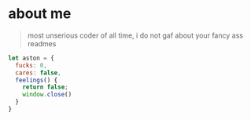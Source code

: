 # about me
> most unserious coder of all time, i do not gaf about your fancy ass readmes
```js
let aston = {
  fucks: 0,
  cares: false,
  feelings() {
    return false;
    window.close()
  }
}
```



<!--
**astonscode/astonscode** is a ✨ _special_ ✨ repository because its `README.md` (this file) appears on your GitHub profile.

Here are some ideas to get you started:

- 🔭 I’m currently working on ...
- 🌱 I’m currently learning ...
- 👯 I’m looking to collaborate on ...
- 🤔 I’m looking for help with ...
- 💬 Ask me about ...
- 📫 How to reach me: ...
- 😄 Pronouns: ...
- ⚡ Fun fact: ...
-->
